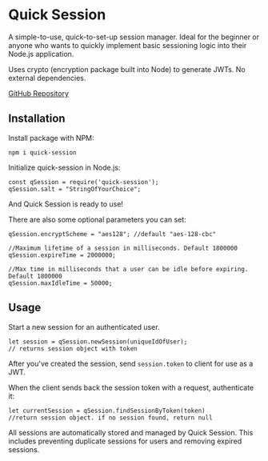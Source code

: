 # Quick Session
A simple-to-use, quick-to-set-up session manager. Ideal for the beginner or anyone who wants to quickly implement basic sessioning logic into their Node.js application.

Uses crypto (encryption package built into Node) to generate JWTs. No external dependencies.

[GitHub Repository](https://github.com/BossFogg/quick-session)

## Installation
Install package with NPM:
````
npm i quick-session
````

Initialize quick-session in Node.js:
````
const qSession = require('quick-session');  
qSession.salt = "StringOfYourChoice";
````

And Quick Session is ready to use!  

There are also some optional parameters you can set:
````
qSession.encryptScheme = "aes128"; //default "aes-128-cbc"

//Maximum lifetime of a session in milliseconds. Default 1800000
qSession.expireTime = 2000000;

//Max time in milliseconds that a user can be idle before expiring. Default 1800000
qSession.maxIdleTime = 50000; 
````

## Usage

Start a new session for an authenticated user.
````
let session = qSession.newSession(uniqueIdOfUser);  
// returns session object with token
````

After you've created the session, send `session.token` to client for use as a JWT.  
  
When the client sends back the session token with a request, authenticate it:
````
let currentSession = qSession.findSessionByToken(token)
//return session object. if no session found, return null
````

All sessions are automatically stored and managed by Quick Session. This includes preventing duplicate sessions for users and removing expired sessions.
